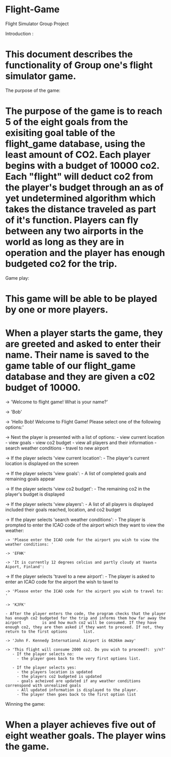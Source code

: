 # Flight-Game
Flight Simulator Group Project


Introduction  :
# This document describes the functionality of Group one's flight simulator game.
 
 
The purpose of the game:
#  The purpose of the game is to reach 5 of the eight goals from the exisiting goal table of the flight_game database, using the least amount of CO2. Each player begins with a budget of 10000 co2. Each "flight" will deduct co2 from the player's budget through an as of yet undetermined algorithm which takes the distance traveled as part of it's function. Players can fly between any two airports in the world as long as they are in operation and the player has enough budgeted co2 for the trip.
 
 
 Game play:
# This game will be able to be played by one or more players.
 
# When a player starts the game, they are greeted and asked to enter their name. Their name is saved to the game table of our flight_game database and they are given a c02 budget of 10000.
 
 -> 'Welcome to flight game! What is your name?'
 
 -> 'Bob'
 
 -> 'Hello Bob! Welcome to Flight Game! Please select one of the following options:'
 
-> Next the player is presented with a list of options:
    - view current location
    - view goals
    - view co2 budget
    - view all players and their information
    - search weather conditions
    - travel to new airport
    
-> If the player selects 'view current location':
    - The player's current location is displayed on the screen
    
-> If the player selects 'view goals':
    - A list of completed goals and remaining goals appear
 
-> If the player selects 'view co2 budget':
    - The remaining co2 in the player's budget is displayed

-> If the player selects 'view players':
    - A list of all players is displayed included their goals reached, location, and co2 budget

-> If the player selects 'search weather conditions':
    - The player is prompted to enter the ICAO code of the airport which they want to view the weather:
    
    -> 'Please enter the ICAO code for the airport you wish to view the weather conditions: '
    
    -> 'EFHK'
    
    -> 'It is currently 12 degrees celcius and partly cloudy at Vaanta Aiport, Finland':
    
-> If the player selects 'travel to a new airport':
    - The player is asked to enter an ICAO code for the airport the wish to tavel to
    
    -> 'Please enter the ICAO code for the airport you wish to travel to: '
    
    -> 'KJFK'
    
    - After the player enters the code, the program checks that the player has enough co2 budgeted for the trip and informs them how far away the airport         is and how much co2 will be consumed. If they have enough co2, they are then asked if they want to proceed. If not, they return to the first options       list.
      
    -> 'John F. Kennedy International Airport is 6626km away' 
    
    -> 'This flight will consume 2000 co2. Do you wish to proceed?:  y/n?'
       - If the player selects no:
         - the player goes back to the very first options list.
         
       - If the player selects yes:
         - the players location is updated
         - the players co2 budgeted is updated
         - goals acheived are updated if any weather conditions correnspond with unrealized goals
         - All updated information is displayed to the player.
         - The player then goes back to the first option list
 
Winning the game:
# When a player achieves five out of eight weather goals. The player wins the game.
    
 
 
 

 
 
